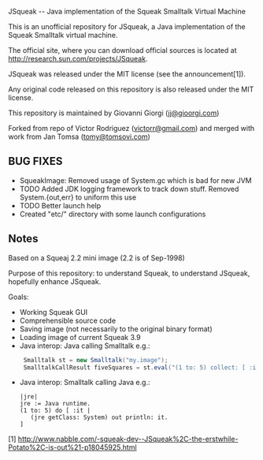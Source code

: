 JSqueak -- Java implementation of the Squeak Smalltalk Virtual Machine

This is an unofficial repository for JSqueak, a Java 
implementation of the Squeak Smalltalk virtual machine.

The official site, where you can download official sources
is located at http://research.sun.com/projects/JSqueak.

JSqueak was released under the MIT license (see the announcement[1]).

Any original code released on this repository is also released under
the MIT license.

This repository is maintained by Giovanni Giorgi (jj@gioorgi.com) 

Forked from repo of Victor Rodriguez (victorr@gmail.com)
and merged with work from Jan Tomsa (tomy@tomsovi.com) 

BUG FIXES
----------
+ SqueakImage: Removed usage of System.gc which is bad for new JVM
+ TODO Added JDK logging framework to track down stuff. Removed System.{out,err} to uniform this use
+ TODO Better launch help
+ Created "etc/" directory with some launch configurations


Notes
-----
Based on a Squeaj 2.2 mini image (2.2 is of Sep-1998)



Purpose of this repository: to understand Squeak, to understand JSqueak, hopefully enhance JSqueak.

Goals:
* Working Squeak GUI
* Comprehensible source code
* Saving image (not necessarily to the original binary format)
* Loading image of current Squeak 3.9
* Java interop: Java calling Smalltalk
   e.g.:
   ```java
    Smalltalk st = new Smalltalk("my.image");
    SmalltalkCallResult fiveSquares = st.eval("(1 to: 5) collect: [ :it | it*it ]");
   ```
* Java interop: Smalltalk calling Java
   e.g.:
   ```smalltalk
   |jre|
   jre := Java runtime.
   (1 to: 5) do [ :it |
      (jre getClass: System) out println: it. 
   ]
   ```

[1] http://www.nabble.com/-squeak-dev--JSqueak%2C-the-erstwhile-Potato%2C-is-out%21-p18045925.html
